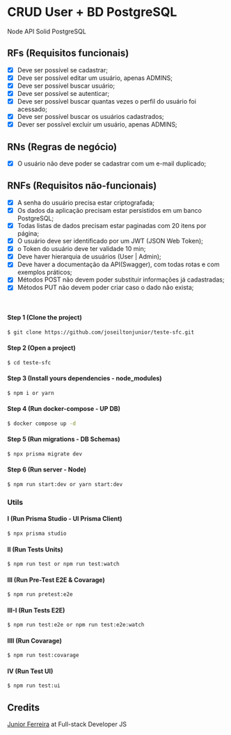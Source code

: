 # CRUD User + BD PostgreSQL 

Node API Solid PostgreSQL

## RFs (Requisitos funcionais)

- [x] Deve ser possível se cadastrar;
- [x] Deve ser possível editar um usuário, apenas ADMINS;
- [x] Deve ser possível buscar usuário;
- [x] Deve ser possível se autenticar;
- [x] Deve ser possível buscar quantas vezes o perfil do usuário foi acessado;
- [x] Deve ser possível buscar os usuários cadastrados;
- [x] Dever ser possível excluir um usuário, apenas ADMINS;

## RNs (Regras de negócio)

- [x] O usuário não deve poder se cadastrar com um e-mail duplicado;

## RNFs (Requisitos não-funcionais)

- [x] A senha do usuário precisa estar criptografada;
- [x] Os dados da aplicação precisam estar persistidos em um banco PostgreSQL;
- [x] Todas listas de dados precisam estar paginadas com 20 itens por página;
- [x] O usuário deve ser identificado por um JWT (JSON Web Token);
- [x] o Token do usuário deve ter validade 10 min;
- [x] Deve haver hierarquia de usuários (User | Admin);
- [x] Deve haver a documentação da API(Swagger), com todas rotas e com exemplos práticos;
- [x] Métodos POST não devem poder substituir informações já cadastradas;
- [x] Métodos PUT não devem poder criar caso o dado não exista;

<br/>

#### Step 1 (Clone the project)
```sh
$ git clone https://github.com/joseiltonjunior/teste-sfc.git
```
#### Step 2 (Open a project)
```sh
$ cd teste-sfc
```
#### Step 3 (Install yours dependencies - node_modules)
```sh
$ npm i or yarn 
```
#### Step 4 (Run docker-compose - UP DB)
```sh
$ docker compose up -d
```

#### Step 5 (Run migrations - DB Schemas)
```sh
$ npx prisma migrate dev
```
#### Step 6 (Run server - Node) 
```sh
$ npm run start:dev or yarn start:dev
```

### Utils
#### I (Run Prisma Studio - UI Prisma Client) 
```sh
$ npx prisma studio
```
#### II (Run Tests Units) 
```sh
$ npm run test or npm run test:watch
```
#### III (Run Pre-Test E2E & Covarage) 
```sh
$ npm run pretest:e2e
```

#### III-I (Run Tests E2E) 
```sh
$ npm run test:e2e or npm run test:e2e:watch
```

#### IIII (Run Covarage) 
```sh
$ npm run test:covarage
```

#### IV (Run Test UI) 
```sh
$ npm run test:ui
```

## Credits

<a href="https://www.instagram.com/dvlp.code/" target="_blank">Junior Ferreira</a> at Full-stack Developer JS